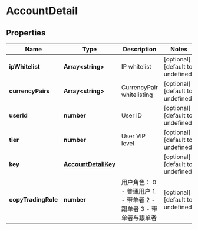 # AccountDetail

## Properties

Name | Type | Description | Notes
------------ | ------------- | ------------- | -------------
**ipWhitelist** | **Array&lt;string&gt;** | IP whitelist | [optional] [default to undefined]
**currencyPairs** | **Array&lt;string&gt;** | CurrencyPair whitelisting | [optional] [default to undefined]
**userId** | **number** | User ID | [optional] [default to undefined]
**tier** | **number** | User VIP level | [optional] [default to undefined]
**key** | [**AccountDetailKey**](AccountDetailKey.md) |  | [optional] [default to undefined]
**copyTradingRole** | **number** | 用户角色： 0 - 普通用户  1 - 带单者  2 - 跟单者 3 - 带单者与跟单者 | [optional] [default to undefined]

